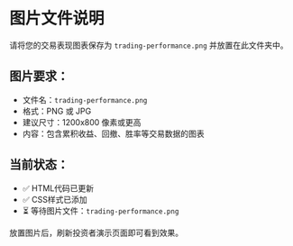 # 图片文件说明

请将您的交易表现图表保存为 `trading-performance.png` 并放置在此文件夹中。

## 图片要求：
- 文件名：`trading-performance.png`
- 格式：PNG 或 JPG
- 建议尺寸：1200x800 像素或更高
- 内容：包含累积收益、回撤、胜率等交易数据的图表

## 当前状态：
- ✅ HTML代码已更新
- ✅ CSS样式已添加
- ⏳ 等待图片文件：`trading-performance.png`

放置图片后，刷新投资者演示页面即可看到效果。 